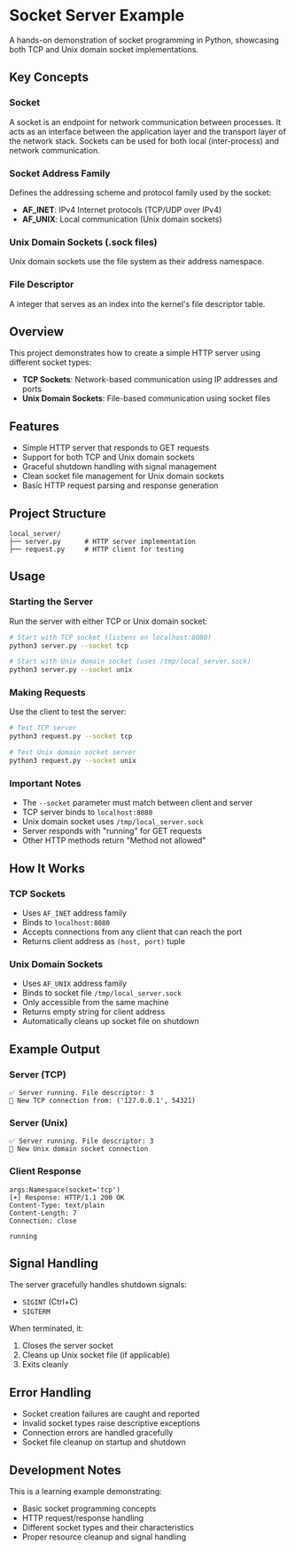 # Socket Server Example

A hands-on demonstration of socket programming in Python, showcasing both TCP and Unix domain socket implementations.

## Key Concepts

### Socket
A socket is an endpoint for network communication between processes. It acts as an interface between the application layer and the transport layer of the network stack. Sockets can be used for both local (inter-process) and network communication.

### Socket Address Family
Defines the addressing scheme and protocol family used by the socket:

- **AF_INET**: IPv4 Internet protocols (TCP/UDP over IPv4)
- **AF_UNIX**: Local communication (Unix domain sockets)

### Unix Domain Sockets (.sock files)
Unix domain sockets use the file system as their address namespace.

### File Descriptor
A integer that serves as an index into the kernel's file descriptor table.

## Overview

This project demonstrates how to create a simple HTTP server using different socket types:
- **TCP Sockets**: Network-based communication using IP addresses and ports
- **Unix Domain Sockets**: File-based communication using socket files

## Features

- Simple HTTP server that responds to GET requests
- Support for both TCP and Unix domain sockets
- Graceful shutdown handling with signal management
- Clean socket file management for Unix domain sockets
- Basic HTTP request parsing and response generation

## Project Structure

```
local_server/
├── server.py      # HTTP server implementation
├── request.py     # HTTP client for testing
```

## Usage

### Starting the Server

Run the server with either TCP or Unix domain socket:

```bash
# Start with TCP socket (listens on localhost:8080)
python3 server.py --socket tcp

# Start with Unix domain socket (uses /tmp/local_server.sock)
python3 server.py --socket unix
```

### Making Requests

Use the client to test the server:

```bash
# Test TCP server
python3 request.py --socket tcp

# Test Unix domain socket server
python3 request.py --socket unix
```

### Important Notes

- The `--socket` parameter must match between client and server
- TCP server binds to `localhost:8080`
- Unix domain socket uses `/tmp/local_server.sock`
- Server responds with "running" for GET requests
- Other HTTP methods return "Method not allowed"

## How It Works

### TCP Sockets
- Uses `AF_INET` address family
- Binds to `localhost:8080`
- Accepts connections from any client that can reach the port
- Returns client address as `(host, port)` tuple

### Unix Domain Sockets
- Uses `AF_UNIX` address family
- Binds to socket file `/tmp/local_server.sock`
- Only accessible from the same machine
- Returns empty string for client address
- Automatically cleans up socket file on shutdown

## Example Output

### Server (TCP)
```
✅ Server running. File descriptor: 3
📨 New TCP connection from: ('127.0.0.1', 54321)
```

### Server (Unix)
```
✅ Server running. File descriptor: 3
📨 New Unix domain socket connection
```

### Client Response
```
args:Namespace(socket='tcp')
[+] Response: HTTP/1.1 200 OK
Content-Type: text/plain
Content-Length: 7
Connection: close

running
```

## Signal Handling

The server gracefully handles shutdown signals:
- `SIGINT` (Ctrl+C)
- `SIGTERM`

When terminated, it:
1. Closes the server socket
2. Cleans up Unix socket file (if applicable)
3. Exits cleanly

## Error Handling

- Socket creation failures are caught and reported
- Invalid socket types raise descriptive exceptions
- Connection errors are handled gracefully
- Socket file cleanup on startup and shutdown

## Development Notes

This is a learning example demonstrating:
- Basic socket programming concepts
- HTTP request/response handling
- Different socket types and their characteristics
- Proper resource cleanup and signal handling